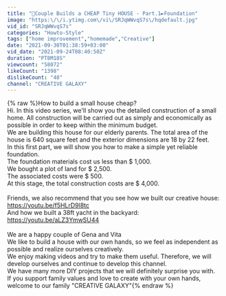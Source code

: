 ```yaml
---
title: "🔴Couple Builds a CHEAP Tiny HOUSE - Part.1►Foundation"
image: "https:\/\/i.ytimg.com\/vi\/SRJqWWvqS7s\/hqdefault.jpg"
vid_id: "SRJqWWvqS7s"
categories: "Howto-Style"
tags: ["home improvement","homemade","Creative"]
date: "2021-09-30T01:38:59+03:00"
vid_date: "2021-09-24T08:40:50Z"
duration: "PT8M18S"
viewcount: "58072"
likeCount: "1398"
dislikeCount: "48"
channel: "CREATIVE GALAXY"
---
```

{% raw %}How to build a small house cheap?<br />  Hi. In this video series, we'll show you the detailed construction of a small home. All construction will be carried out as simply and economically as possible in order to keep within the minimum budget.<br />  We are building this house for our elderly parents. The total area of the house is 640 square feet and the exterior dimensions are 18 by 22 feet.<br />In this first part, we will show you how to make a simple yet reliable foundation.<br />The foundation materials cost us less than $ 1,000.<br />We bought a plot of land for $ 2,500.<br />The associated costs were $ 500.<br />At this stage, the total construction costs are $ 4,000.<br /><br />Friends, we also recommend that you see how we built our creative house:<br /> <a rel="nofollow" target="blank" href="https://youtu.be/f5HLrD9l8tc">https://youtu.be/f5HLrD9l8tc</a><br />And how we built a 38ft yacht in the backyard: <br /> <a rel="nofollow" target="blank" href="https://youtu.be/aLZ3YmwSU44">https://youtu.be/aLZ3YmwSU44</a><br /><br />We are a happy couple of Gena and Vita<br />  We like to build a house with our own hands, so we feel as independent as possible and realize ourselves creatively.<br />  We enjoy making videos and try to make them useful. Therefore, we will develop ourselves and continue to develop this channel.<br /> We have many more DIY projects that we will definitely surprise you with.<br /> If you support family values and love to create with your own hands, welcome to our family &quot;CREATIVE GALAXY&quot;{% endraw %}
